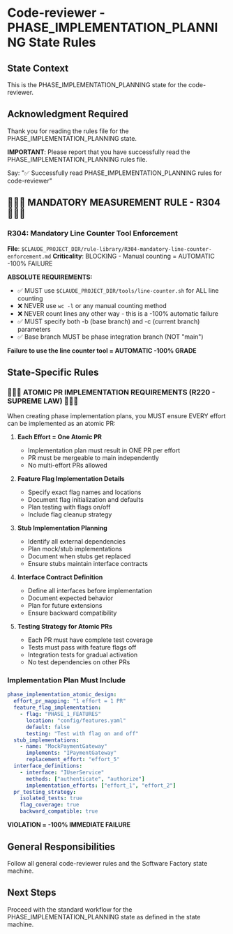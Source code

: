 # Code-reviewer - PHASE_IMPLEMENTATION_PLANNING State Rules

## State Context
This is the PHASE_IMPLEMENTATION_PLANNING state for the code-reviewer.

## Acknowledgment Required
Thank you for reading the rules file for the PHASE_IMPLEMENTATION_PLANNING state.

**IMPORTANT**: Please report that you have successfully read the PHASE_IMPLEMENTATION_PLANNING rules file.

Say: "✅ Successfully read PHASE_IMPLEMENTATION_PLANNING rules for code-reviewer"

## 🔴🔴🔴 MANDATORY MEASUREMENT RULE - R304 🔴🔴🔴

### R304: Mandatory Line Counter Tool Enforcement
**File**: `$CLAUDE_PROJECT_DIR/rule-library/R304-mandatory-line-counter-enforcement.md`
**Criticality**: BLOCKING - Manual counting = AUTOMATIC -100% FAILURE

**ABSOLUTE REQUIREMENTS:**
- ✅ MUST use `$CLAUDE_PROJECT_DIR/tools/line-counter.sh` for ALL line counting
- ❌ NEVER use `wc -l` or any manual counting method
- ❌ NEVER count lines any other way - this is a -100% automatic failure
- ✅ MUST specify both -b (base branch) and -c (current branch) parameters
- ✅ Base branch MUST be phase integration branch (NOT "main")

**Failure to use the line counter tool = AUTOMATIC -100% GRADE**

## State-Specific Rules

### 🔴🔴🔴 ATOMIC PR IMPLEMENTATION REQUIREMENTS (R220 - SUPREME LAW) 🔴🔴🔴

When creating phase implementation plans, you MUST ensure EVERY effort can be implemented as an atomic PR:

1. **Each Effort = One Atomic PR**
   - Implementation plan must result in ONE PR per effort
   - PR must be mergeable to main independently
   - No multi-effort PRs allowed

2. **Feature Flag Implementation Details**
   - Specify exact flag names and locations
   - Document flag initialization and defaults
   - Plan testing with flags on/off
   - Include flag cleanup strategy

3. **Stub Implementation Planning**
   - Identify all external dependencies
   - Plan mock/stub implementations
   - Document when stubs get replaced
   - Ensure stubs maintain interface contracts

4. **Interface Contract Definition**
   - Define all interfaces before implementation
   - Document expected behavior
   - Plan for future extensions
   - Ensure backward compatibility

5. **Testing Strategy for Atomic PRs**
   - Each PR must have complete test coverage
   - Tests must pass with feature flags off
   - Integration tests for gradual activation
   - No test dependencies on other PRs

### Implementation Plan Must Include

```yaml
phase_implementation_atomic_design:
  effort_pr_mapping: "1 effort = 1 PR"
  feature_flag_implementation:
    - flag: "PHASE_1_FEATURES"
      location: "config/features.yaml"
      default: false
      testing: "Test with flag on and off"
  stub_implementations:
    - name: "MockPaymentGateway"
      implements: "IPaymentGateway"
      replacement_effort: "effort_5"
  interface_definitions:
    - interface: "IUserService"
      methods: ["authenticate", "authorize"]
      implementation_efforts: ["effort_1", "effort_2"]
  pr_testing_strategy:
    isolated_tests: true
    flag_coverage: true
    backward_compatible: true
```

**VIOLATION = -100% IMMEDIATE FAILURE**

## General Responsibilities
Follow all general code-reviewer rules and the Software Factory state machine.

## Next Steps
Proceed with the standard workflow for the PHASE_IMPLEMENTATION_PLANNING state as defined in the state machine.

